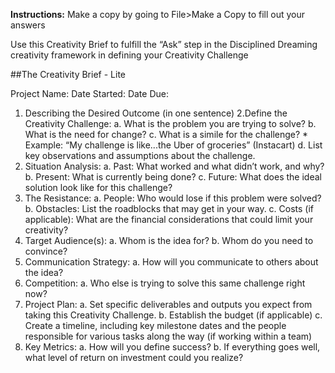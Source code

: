 **Instructions:** Make a copy by going to File>Make a Copy to fill out your answers

Use this Creativity Brief to fulfill the “Ask” step in the Disciplined Dreaming creativity framework in defining your Creativity Challenge


##The Creativity Brief - Lite

Project Name:
Date Started:
Date Due:

1. Describing the Desired Outcome (in one sentence)
2.Define the Creativity Challenge:
 	a. What is the problem you are trying to solve?
	b. What is the need for change?
	c. What is a simile for the challenge?
		* Example: “My challenge is like...the Uber of groceries” (Instacart)
	d. List key observations and assumptions about the challenge.
3. Situation Analysis:
	a. Past: What worked and what didn’t work, and why?
	b. Present: What is currently being done?
	c. Future: What does the ideal solution look like for this challenge?
4. The Resistance:
	a. People: Who would lose if this problem were solved?
	b. Obstacles: List the roadblocks that may get in your way.
	c. Costs (if applicable): What are the financial considerations that could limit your creativity?
5. Target Audience(s):
	a. Whom is the idea for?
	b. Whom do you need to convince?
6. Communication Strategy:
	a. How will you communicate to others about the idea?
7. Competition:
	a. Who else is trying to solve this same challenge right now?
8. Project Plan:
	a. Set specific deliverables and outputs you expect from taking this Creativity Challenge.
	b. Establish the budget (if applicable)
	c. Create a timeline, including key milestone dates and the people responsible for various tasks along the way (if working within a team)
9. Key Metrics:
	a. How will you define success?
	b. If everything goes well, what level of return on investment could you realize?
